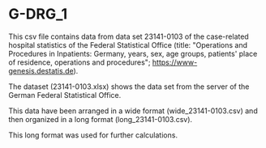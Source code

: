 # G-DRG_1

This csv file contains data from data set 23141-0103 of the case-related hospital statistics of the Federal Statistical Office (title: "Operations and Procedures in Inpatients: Germany, years, sex, age groups, patients' place of residence, operations and procedures"; https://www-genesis.destatis.de).  

The dataset (23141-0103.xlsx) shows the data set from the server of the German Federal Statistical Office. 

This data have been arranged in a wide format (wide_23141-0103.csv) and then organized in a long format (long_23141-0103.csv). 


This long format was used for further calculations. 
